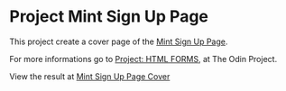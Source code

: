 # Project Mint Sign Up Page

This project create a cover page of the [Mint Sign Up Page](http://mint.com).  

For more informations go to [Project: HTML FORMS](https://www.theodinproject.com/courses/html5-and-css3/lessons/html-forms),
at The Odin Project.


View the result at [Mint Sign Up Page Cover](https://fcarlosdev.github.io/mint-signup-page/)
